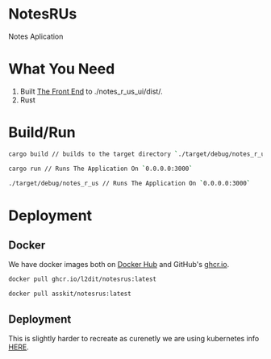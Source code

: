 # NotesRUs
Notes Aplication

# What You Need
1. Built [The Front End](./notes_r_us_ui) to ./notes_r_us_ui/dist/.
2. Rust

# Build/Run

```zsh
cargo build // builds to the target directory `./target/debug/notes_r_us`

cargo run // Runs The Application On `0.0.0.0:3000`

./target/debug/notes_r_us // Runs The Application On `0.0.0.0:3000`
```
# Deployment
## Docker
We have docker images both on [Docker Hub](https://hub.docker.com/r/asskit/notesrus) and GitHub's [ghcr.io](https://github.com/l2dit/NotesRUs/pkgs/container/notesrus).

```bash
docker pull ghcr.io/l2dit/notesrus:latest

docker pull asskit/notesrus:latest
```

## Deployment
This is slightly harder to recreate as curenetly we are using kubernetes info [HERE](./kubernetes).

